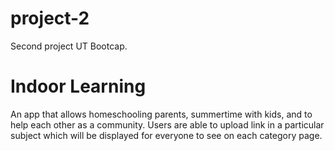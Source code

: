 # project-2
Second project UT Bootcap.

<h1> Indoor Learning </h1>

An app that allows homeschooling parents, summertime with kids, and to help each other as a community. Users are able to upload link in a particular subject which will be displayed for everyone to see on each category page. 
